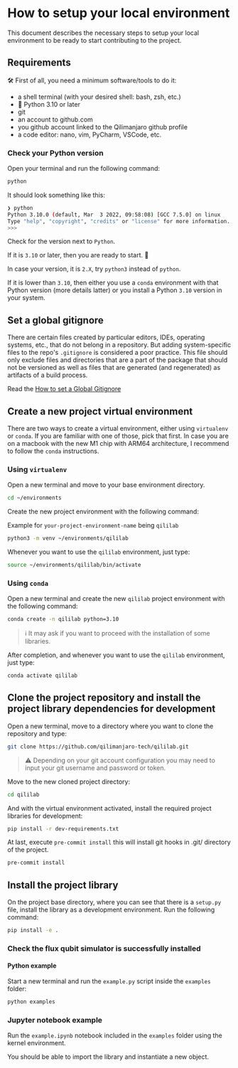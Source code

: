 # How to setup your local environment

This document describes the necessary steps to setup your local environment to be ready to start contributing to the project.

## Requirements

🛠 First of all, you need a minimum software/tools to do it:

- a shell terminal (with your desired shell: bash, zsh, etc.)
- 🐍  Python 3.10 or later
- git
- an account to github.com
- you github account linked to the Qilimanjaro github profile
- a code editor: nano, vim, PyCharm, VSCode, etc.

### Check your Python version

Open your terminal and run the following command:

```sh
python
```

It should look something like this:

```sh
❯ python
Python 3.10.0 (default, Mar  3 2022, 09:58:08) [GCC 7.5.0] on linux
Type "help", "copyright", "credits" or "license" for more information.
>>>
```

Check for the version next to `Python`.

If it is `3.10` or later, then you are ready to start. 🚀

In case your version, it is `2.X`, try `python3` instead of `python`.

If it is lower than `3.10`, then either you use a `conda` environment with that Python version (more details latter) or you install a Python `3.10` version in your system.

## Set a global gitignore

There are certain files created by particular editors, IDEs, operating systems, etc., that do not belong in a repository. But adding system-specific files to the repo's `.gitignore` is considered a poor practice. This file should only exclude files and directories that are a part of the package that should not be versioned as well as files that are generated (and regenerated) as artifacts of a build process.

Read the [How to set a Global Gitignore](./global_gitignore.md)

## Create a new project virtual environment

There are two ways to create a virtual environment, either using `virtualenv` or `conda`. If you are familiar with one of those, pick that first. In case you are on a macbook with the new M1 chip with ARM64 architecture, I recommend to follow the `conda` instructions.

### Using `virtualenv`

Open a new terminal and move to your base environment directory.

```sh
cd ~/environments
```

Create the new project environment with the following command:

Example for `your-project-environment-name` being `qililab`

```sh
python3 -m venv ~/environments/qililab
```

Whenever you want to use the `qililab` environment, just type:

```sh
source ~/environments/qililab/bin/activate
```

### Using `conda`

Open a new terminal and create the new `qililab` project environment with the following command:

```sh
conda create -n qililab python=3.10
```

> ℹ It may ask if you want to proceed with the installation of some libraries.

After completion, and whenever you want to use the `qililab` environment, just type:

```sh
conda activate qililab
```

## Clone the project repository and install the project library dependencies for development

Open a new terminal, move to a directory where you want to clone the repository and type:

```sh
git clone https://github.com/qilimanjaro-tech/qililab.git
```

> ⚠ Depending on your git account configuration you may need to input your git username and password or token.

Move to the new cloned project directory:

```sh
cd qililab
```

And with the virtual environment activated, install the required project libraries for development:

```sh
pip install -r dev-requirements.txt
```

At last, execute `pre-commit install` this will install git hooks in .git/ directory of the project.

```sh
pre-commit install
```

## Install the project library

On the project base directory, where you can see that there is a `setup.py` file, install the library as a development environment. Run the following command:

```sh
pip install -e .
```

### Check the flux qubit simulator is successfully installed

#### Python example

Start a new terminal and run the `example.py` script inside the `examples` folder:

```sh
python examples
```

### Jupyter notebook example

Run the `example.ipynb` notebook included in the `examples` folder using the kernel environment.

You should be able to import the library and instantiate a new object.
